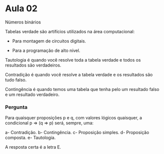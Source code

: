 # Aula 02

Números binários

Tabelas verdade são artifícios utilizados na área computacional:

- Para montagem de circuitos digitais.

- Para a programação de alto nível.

Tautologia é quando você resolve toda a tabela verdade e todos os resultados são verdadeiros.

Contradição é quando você resolve a tabela verdade e os resultados são tudo falso.

Contingência é quando temos uma tabela que tenha pelo um resultado falso e um resultado verdadeiro.

### Pergunta

Para quaisquer proposições p e q, com valores lógicos quaisquer, a condicional p ⇒ (q ⇒ p) será, sempre, uma:

a- Contradição.
b- Contingência.
c- Proposição simples.
d- Proposição composta.
e- Tautologia.

A resposta certa é a letra E.


